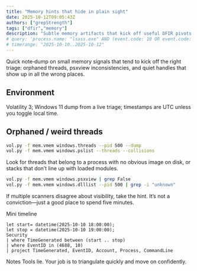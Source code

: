 ```yaml
---
title: "Memory hints that hide in plain sight"
date: 2025-10-12T09:05:43Z
authors: ["grepStrength"]
tags: ["dfir","memory"]
description: "Subtle memory artifacts that kick off useful DFIR pivots."
# query: 'process.name: "lsass.exe" AND (event.code: 10 OR event.code: 4688)'
# timerange: "2025-10-10..2025-10-12"
---
```


Quick note‑dump on small memory signals that tend to kick off the right triage: orphaned threads, psxview inconsistencies, and quiet handles that show up in all the wrong places.

## Environment

Volatility 3; Windows 11 dump from a live triage; timestamps are UTC unless you toggle local time.

## Orphaned / weird threads

```bash
vol.py -f mem.vmem windows.threads --pid 500 --dump
vol.py -f mem.vmem windows.pslist --threads --collisions
```
Look for threads that belong to a process with no obvious image on disk, or stacks that don’t line up with loaded modules.

```bash
vol.py -f mem.vmem windows.psxview | grep False
vol.py -f mem.vmem windows.dlllist --pid 500 | grep -i "unknown"
```
If multiple scanners disagree about visibility, take the hint. It’s not a conviction—just a good place to spend five minutes.

Mini timeline
```kusto
let start= datetime(2025-10-10 18:00:00);
let stop = datetime(2025-10-10 19:00:00);
Security
| where TimeGenerated between (start .. stop)
| where EventID in (4688, 10)
| project TimeGenerated, EventID, Account, Process, CommandLine
```
Notes
Tools lie. Your job is to triangulate quickly and move on confidently.